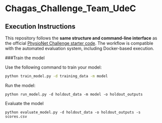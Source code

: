 # Chagas_Challenge_Team_UdeC

## Execution Instructions

This repository follows the **same structure and command-line interface** as the official [PhysioNet Challenge starter code](https://github.com/physionetchallenges/python-example-2024). The workflow is compatible with the automated evaluation system, including Docker-based execution.

###Train the model

Use the following command to train your model:

```bash
python train_model.py -d training_data -m model
````
Run the model:
````
python run_model.py -d holdout_data -m model -o holdout_outputs
````
Evaluate the model
````
python evaluate_model.py -d holdout_data -o holdout_outputs -s scores.csv
